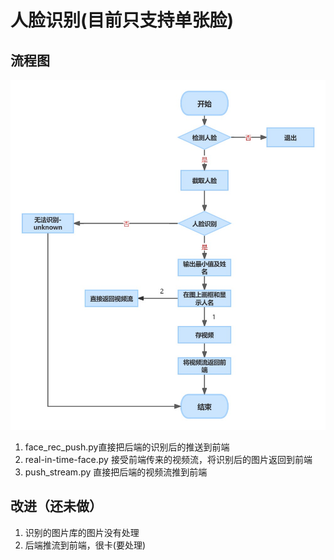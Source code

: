 # 人脸识别(目前只支持单张脸)
## 流程图
![img.jpg](img.jpg)
1) face_rec_push.py直接把后端的识别后的推送到前端
2) real-in-time-face.py 接受前端传来的视频流，将识别后的图片返回到前端
3) push_stream.py 直接把后端的视频流推到前端

## 改进（还未做）
1) 识别的图片库的图片没有处理
2) 后端推流到前端，很卡(要处理)